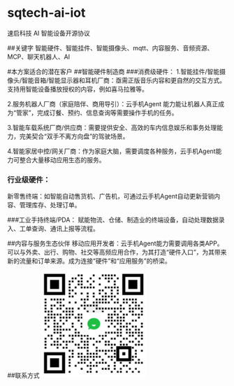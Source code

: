 # sqtech-ai-iot
速启科技 AI 智能设备开源协议

##关键字
智能硬件、智能挂件、智能摄像头、mqtt、内容服务、音频资源、MCP、聊天机器人、AI

#本方案适合的潜在客户
##智能硬件制造商
###消费级硬件：
1.智能挂件/智能摄像头/智能音箱/智能显示器和耳机厂商：亟需正版音乐内容和更自然的交互方式。 支持用智能设备播放授权的内容，例如喜马拉雅等。

2.服务机器人厂商（家庭陪伴、商用导引）：云手机Agent 能力能让机器人真正成为“管家”，完成订餐、预约、信息查询等需要操作手机的任务。

3.智能车载系统厂商/供应商：需要提供安全、高效的车内信息娱乐和事务处理能力，完美契合“双手不离方向盘”的驾驶场景。

4.智能家居中控/网关厂商：作为家庭大脑，需要调度各种服务，云手机Agent能力可整合大量移动应用生态的服务。

### 行业级硬件：
新零售终端：如智能自动售货机、广告机，可通过云手机Agent自动更新营销内容、管理库存、处理订单。

###工业手持终端/PDA：
赋能物流、仓储、制造业的终端设备，自动处理数据录入、工单查询、通讯上报等流程。

##内容与服务生态伙伴
移动应用开发者：云手机Agent能力需要调用各类APP。可以与外卖、出行、购物、社交等高频应用合作，为其打造“硬件入口”，为其带来新的流量和订单来源。成为连接“硬件”和“应用服务”的桥梁。

##联系方式
<a href="docs/企业微信截图.png" target="_blank" title="企业微信">
    <img src="docs/企业微信截图.png" width="240" />
  </a>
